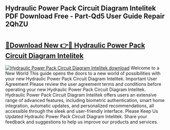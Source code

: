 ## Hydraulic Power Pack Circuit Diagram Intelitek PDF Download Free - Part-Qd5 User Guide Repair 2QhZU

# <h2><a href="http://dfsu2z.blite.top/?on=Hydraulic+Power+Pack+Circuit+Diagram+Intelitek">🔗Download New 👉🔴 Hydraulic Power Pack Circuit Diagram Intelitek</a></h2>

[![Hydraulic Power Pack Circuit Diagram Intelitek download](https://i.imgur.com/lujVjoI.png)](http://dfsu2z.blite.top/?on=Hydraulic+Power+Pack+Circuit+Diagram+Intelitek)
Welcome to a New World This guide opens the doors to a new world of possibilities with your new Hydraulic Power Pack Circuit Diagram Intelitek. Important User Agreement Please review the user agreement terms and conditions before operating your new Hydraulic Power Pack Circuit Diagram Intelitek. Hydraulic Power Pack Circuit Diagram Intelitek offers users an extensive range of advanced features, including biometric authentication, smart home integration, automatic updates, and personalized recommendations, all accessible through the sleek and user-friendly interface. Please Keep Us Updated Hydraulic Power Pack Circuit Diagram Intelitek. Share your feedback and suggestions to help us improve our products and services.
